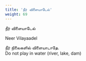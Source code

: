 ```yaml
---
title: 'நீர் விளையாடேல்'
weight: 69
---
```

 

நீர் விளையாடேல்

Neer Vilayaadel

நீர் நிலைகளில் விளையாடாதே.  
Do not play in water (river, lake, dam)